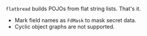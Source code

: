 `flatbread` builds POJOs from flat string lists. That's it.

- Mark field names as `FdMask` to mask secret data.
- Cyclic object graphs are not supported.
